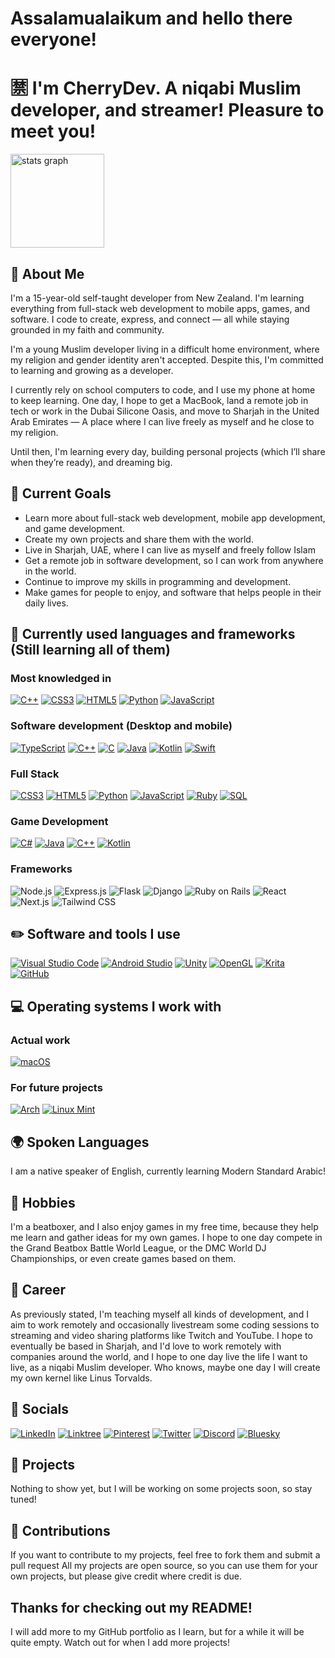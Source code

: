 # Assalamualaikum and hello there everyone!
# 🈲 I'm CherryDev. A niqabi Muslim developer, and streamer! Pleasure to meet you!

<img src="https://github-readme-stats.vercel.app/api?username=CherryDev-Arch&theme=dracula&locale=en&hide_border=false" height="150" alt="stats graph"  />

## 📌 About Me

I'm a 15-year-old self-taught developer from New Zealand. I'm learning everything from full-stack web development to mobile apps, games, and software. I code to create, express, and connect — all while staying grounded in my faith and community.

I'm a young Muslim developer living in a difficult home environment, where my religion and gender identity aren't accepted. Despite this, I'm committed to learning and growing as a developer.

I currently rely on school computers to code, and I use my phone at home to keep learning. One day, I hope to get a MacBook, land a remote job in tech or work in the Dubai Silicone Oasis, and move to Sharjah in the United Arab Emirates — A place where I can live freely as myself and he close to my religion.

Until then, I'm learning every day, building personal projects (which I’ll share when they’re ready), and dreaming big.

## 🌱 Current Goals

- Learn more about full-stack web development, mobile app development, and game development.
- Create my own projects and share them with the world.
- Live in Sharjah, UAE, where I can live as myself and freely follow Islam
- Get a remote job in software development, so I can work from anywhere in the world.
- Continue to improve my skills in programming and development.
- Make games for people to enjoy, and software that helps people in their daily lives.

## 📁 Currently used languages and frameworks (Still learning all of them)

### Most knowledged in

[![C++](https://img.shields.io/badge/c++-%2300599C.svg?style=for-the-badge&logo=c%2B%2B&logoColor=white)](https://cplusplus.com/)
[![CSS3](https://img.shields.io/badge/css3-%231572B6.svg?style=for-the-badge&logo=css3&logoColor=white)](https://developer.mozilla.org/en-US/docs/Web/CSS)
[![HTML5](https://img.shields.io/badge/html5-%23E34F26.svg?style=for-the-badge&logo=html5&logoColor=white)](https://developer.mozilla.org/en-US/docs/Web/HTML)
[![Python](https://img.shields.io/badge/Python-%233776AB.svg?style=for-the-badge&logo=Python&logoColor=white)](https://www.python.org/)
[![JavaScript](https://img.shields.io/badge/javascript-%23323330.svg?style=for-the-badge&logo=javascript&logoColor=%23F7DF1E)](https://developer.mozilla.org/en-US/docs/Web/JavaScript)

### Software development (Desktop and mobile)

[![TypeScript](https://img.shields.io/badge/TypeScript-%23007ACC.svg?style=for-the-badge&logo=typescript&logoColor=white)](https://www.typescriptlang.org)
[![C++](https://img.shields.io/badge/c++-%2300599C.svg?style=for-the-badge&logo=c%2B%2B&logoColor=white)](https://cplusplus.com/)
[![C](https://img.shields.io/badge/c-%2300599C.svg?style=for-the-badge&logo=c&logoColor=white)](https://www.c-language.org/)
[![Java](https://img.shields.io/badge/java-%23ED8B00.svg?style=for-the-badge&logo=openjdk&logoColor=white)](https://www.java.com/en/)
[![Kotlin](https://img.shields.io/badge/kotlin-%237F52FF.svg?style=for-the-badge&logo=kotlin&logoColor=white)](https://kotlinlang.org/)
[![Swift](https://img.shields.io/badge/swift-%23FA7343.svg?style=for-the-badge&logo=swift&logoColor=white)](https://www.swift.org/)

### Full Stack

[![CSS3](https://img.shields.io/badge/css3-%231572B6.svg?style=for-the-badge&logo=css3&logoColor=white)](https://developer.mozilla.org/en-US/docs/Web/CSS)
[![HTML5](https://img.shields.io/badge/html5-%23E34F26.svg?style=for-the-badge&logo=html5&logoColor=white)](https://developer.mozilla.org/en-US/docs/Web/HTML)
[![Python](https://img.shields.io/badge/Python-%233776AB.svg?style=for-the-badge&logo=Python&logoColor=white)](https://www.python.org/)
[![JavaScript](https://img.shields.io/badge/javascript-%23323330.svg?style=for-the-badge&logo=javascript&logoColor=%23F7DF1E)](https://developer.mozilla.org/en-US/docs/Web/JavaScript)
[![Ruby](https://img.shields.io/badge/ruby-%23CC342D.svg?style=for-the-badge&logo=ruby&logoColor=white)](https://www.ruby-lang.org/en/)
[![SQL](https://img.shields.io/badge/SQL-%230070D5.svg?style=for-the-badge&logo=MySQL&logoColor=white)](https://www.mysql.com/)

### Game Development

[![C#](https://img.shields.io/badge/c%23-%23239120.svg?style=for-the-badge&logo=csharp&logoColor=white)](https://learn.microsoft.com/en-us/dotnet/csharp/tour-of-csharp/)
[![Java](https://img.shields.io/badge/java-%23ED8B00.svg?style=for-the-badge&logo=openjdk&logoColor=white)](https://www.java.com/en/)
[![C++](https://img.shields.io/badge/c++-%2300599C.svg?style=for-the-badge&logo=c%2B%2B&logoColor=white)](https://cplusplus.com/)
[![Kotlin](https://img.shields.io/badge/kotlin-%237F52FF.svg?style=for-the-badge&logo=kotlin&logoColor=white)](https://kotlinlang.org/)

### Frameworks

![Node.js](https://img.shields.io/badge/Node.js-339933?style=for-the-badge&logo=nodedotjs&logoColor=white)
![Express.js](https://img.shields.io/badge/Express.js-000000?style=for-the-badge&logo=express&logoColor=white)
![Flask](https://img.shields.io/badge/Flask-000000?style=for-the-badge&logo=flask&logoColor=white)
![Django](https://img.shields.io/badge/Django-092E20?style=for-the-badge&logo=django&logoColor=white)
![Ruby on Rails](https://img.shields.io/badge/Ruby_on_Rails-CC0000?style=for-the-badge&logo=ruby-on-rails&logoColor=white)
![React](https://img.shields.io/badge/React-20232A?style=for-the-badge&logo=react&logoColor=61DAFB)
![Next.js](https://img.shields.io/badge/Next.js-000000?style=for-the-badge&logo=nextdotjs&logoColor=white)
![Tailwind CSS](https://img.shields.io/badge/Tailwind_CSS-38B2AC?style=for-the-badge&logo=tailwind-css&logoColor=white)


## ✏️ Software and tools I use

[![Visual Studio Code](https://img.shields.io/badge/Visual%20Studio%20Code-0078d7.svg?style=for-the-badge&logo=visual-studio-code&logoColor=white)](https://code.visualstudio.com/)
[![Android Studio](https://img.shields.io/badge/android%20studio-346ac1?style=for-the-badge&logo=android%20studio&logoColor=white)](https://developer.android.com/studio)
[![Unity](https://img.shields.io/badge/unity-%23000000.svg?style=for-the-badge&logo=unity&logoColor=white)](https://unity.com/)
[![OpenGL](https://img.shields.io/badge/OpenGL-white?logo=OpenGL&style=for-the-badge)](https://www.opengl.org/)
[![Krita](https://img.shields.io/badge/Krita-203759?style=for-the-badge&logo=krita&logoColor=EEF37B)](https://krita.org/en/)
[![GitHub](https://img.shields.io/badge/github-%23121011.svg?style=for-the-badge&logo=github&logoColor=white)](https://github.com)

## 💻 Operating systems I work with

### Actual work

[![macOS](https://img.shields.io/badge/mac%20os-000000?style=for-the-badge&logo=macos&logoColor=F0F0F0)](https://www.apple.com/nz/macos/macos-sequoia/)

### For future projects

[![Arch](https://img.shields.io/badge/Arch%20Linux-1793D1?logo=arch-linux&logoColor=fff&style=for-the-badge)](https://archlinux.org/)
[![Linux Mint](https://img.shields.io/badge/Linux%20Mint-87CF3E?style=for-the-badge&logo=Linux%20Mint&logoColor=white)](https://linuxmint.com/)

## 🌍 Spoken Languages

I am a native speaker of English, currently learning Modern Standard Arabic!

## 📔 Hobbies

I'm a beatboxer, and I also enjoy games in my free time, because they help me learn and gather ideas for my own games. I hope to one day compete in the Grand Beatbox Battle World League, or the DMC World DJ Championships, or even create games based on them.

## 📝 Career

As previously stated, I'm teaching myself all kinds of development, and I aim to work remotely and occasionally livestream some coding sessions to streaming and video sharing platforms like Twitch and YouTube. I hope to eventually be based in Sharjah, and I'd love to work remotely with companies around the world, and I hope to one day live the life I want to live, as a niqabi Muslim developer. Who knows, maybe one day I will create my own kernel like Linus Torvalds.

## 🔗 Socials

[![LinkedIn](https://img.shields.io/badge/linkedin-%230077B5.svg?style=for-the-badge&logo=linkedin&logoColor=white)](https://www.linkedin.com/in/joshua-miller-56a63a355/)
[![Linktree](https://img.shields.io/badge/linktree-1de9b6?style=for-the-badge&logo=linktree&logoColor=white)](https://linktr.ee/TERMINL_SOCHI)
[![Pinterest](https://img.shields.io/badge/Pinterest-%23E60023.svg?style=for-the-badge&logo=Pinterest&logoColor=white)](https://nz.pinterest.com/TERMINL_SOCHI/)
[![Twitter](https://img.shields.io/badge/X-%23000000.svg?style=for-the-badge&logo=X&logoColor=white)](https://bsky.app/profile/terminl-sochi.bsky.social)
[![Discord](https://img.shields.io/badge/Discord-%235865F2.svg?style=for-the-badge&logo=discord&logoColor=white)](https://discord.gg/dX5sVZhQke)
[![Bluesky](https://img.shields.io/badge/Bluesky-0285FF?style=for-the-badge&logo=Bluesky&logoColor=white)](https://bsky.app/profile/terminl-sochi.bsky.social)

## 📂 Projects

Nothing to show yet, but I will be working on some projects soon, so stay tuned!

## 🤝 Contributions

If you want to contribute to my projects, feel free to fork them and submit a pull request
All my projects are open source, so you can use them for your own projects, but please give credit where credit is due.

## Thanks for checking out my README!

I will add more to my GitHub portfolio as I learn, but for a while it will be quite empty.
Watch out for when I add more projects!
